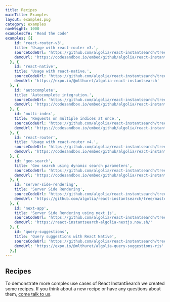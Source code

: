 ```yaml
---
title: Recipes
mainTitle: Examples
layout: examples.pug
category: examples
navWeight: 1000
examplesCTA: 'Read the code'
examples: [{
    id: 'react-router-v3',
    title: 'Usage with react-router v3.',
    sourceCodeUrl: 'https://github.com/algolia/react-instantsearch/tree/master/examples/react-router-v3',
    demoUrl: 'https://codesandbox.io/embed/github/algolia/react-instantsearch/tree/master/examples/react-router-v3'
  }, {
    id: 'react-native',
    title: 'Usage with react-native.',
    sourceCodeUrl: 'https://github.com/algolia/react-instantsearch/tree/master/examples/react-native',
    demoUrl: 'https://expo.io/@mlthuret/algolia-react-instantsearch'
  }, {
    id: 'autocomplete',
    title: 'Autocomplete integration.',
    sourceCodeUrl: 'https://github.com/algolia/react-instantsearch/tree/master/examples/autocomplete',
    demoUrl: 'https://codesandbox.io/embed/github/algolia/react-instantsearch/tree/master/examples/autocomplete'
  }, {
    id: 'multi-index',
    title: 'Requests on multiple indices at once.',
    sourceCodeUrl: 'https://github.com/algolia/react-instantsearch/tree/master/examples/multi-index',
    demoUrl: 'https://codesandbox.io/embed/github/algolia/react-instantsearch/tree/master/examples/multi-index'
  }, {
    id: 'react-router',
    title: 'Usage with react-router v4.',
    sourceCodeUrl: 'https://github.com/algolia/react-instantsearch/tree/master/examples/react-router',
    demoUrl: 'https://codesandbox.io/embed/github/algolia/react-instantsearch/tree/master/examples/react-router'
  }, {
    id: 'geo-search',
    title: 'Geo search using dynamic search parameters',
    sourceCodeUrl: 'https://github.com/algolia/react-instantsearch/tree/master/examples/geo-search',
    demoUrl: 'https://codesandbox.io/embed/github/algolia/react-instantsearch/tree/master/examples/geo-search'
  }, {
    id: 'server-side-rendering',
    title: 'Server Side Rendering',
    sourceCodeUrl: 'https://github.com/algolia/react-instantsearch/tree/master/examples/server-side-rendering',
    demoUrl: 'https://github.com/algolia/react-instantsearch/tree/master/examples/server-side-rendering'
  }, {
    id: 'next-app',
    title: 'Server Side Rendering using next.js',
    sourceCodeUrl: 'https://github.com/algolia/react-instantsearch/tree/master/examples/next',
    demoUrl: 'https://react-instantsearch-algolia-nextjs.now.sh/'
  }, {
    id: 'query-suggestions',
    title: 'Query suggestions with React Native',
    sourceCodeUrl: 'https://github.com/algolia/react-instantsearch/tree/master/examples/react-native-query-suggestions',
    demoUrl: 'https://expo.io/@mlthuret/algolia-query-suggestions-ris'
  },]
---
```


## Recipes

To demonstrate more complex use cases of React InstantSearch we created some recipes.
If you think about a new recipe or have any questions about them, [come talk to us](https://discourse.algolia.com/tags/react-instantsearch).

